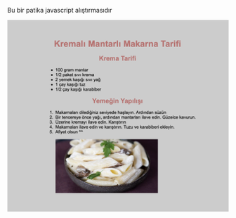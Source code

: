Bu bir patika javascript alıştırmasıdır


<img width="826" alt="Odev3" src="https://github.com/Rockn26/Odev3/blob/7c2e48554269590f01bf4b28f55437cec4aabfb5/images/1%20Makarna.png">

